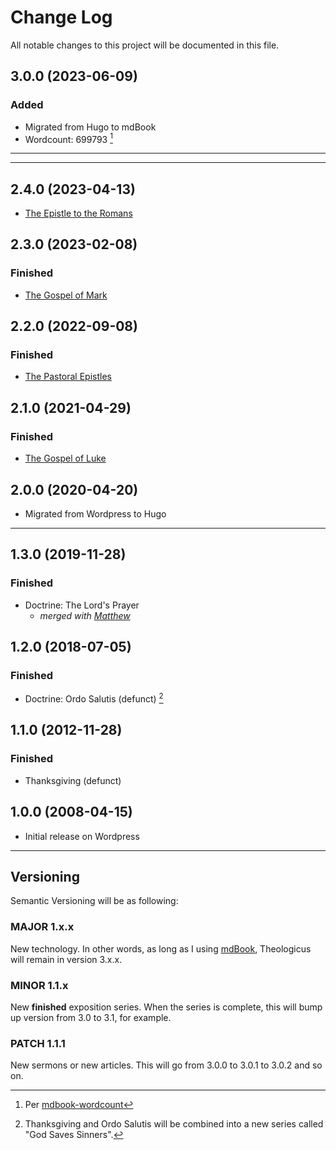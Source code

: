 # Change Log

All notable changes to this project will be documented in this file.

## 3.0.0 (2023-06-09)

### Added

- Migrated from Hugo to mdBook
- Wordcount: 699793 [^wordcount]

<hr style="clear:both;">

---

## 2.4.0 (2023-04-13)

- [The Epistle to the Romans](romans/romans00.md)

## 2.3.0 (2023-02-08)

### Finished

- [The Gospel of Mark](mark/mark00.md)

## 2.2.0 (2022-09-08)

### Finished

- [The Pastoral Epistles](pastorals/0-pastorals.md)

## 2.1.0 (2021-04-29)

### Finished

- [The Gospel of Luke](luke/luke00.md)

## 2.0.0 (2020-04-20)

- Migrated from Wordpress to Hugo

---

## 1.3.0 (2019-11-28)

### Finished

- Doctrine: The Lord's Prayer
  - *merged with [Matthew](matthew/matthew00.md)*

## 1.2.0 (2018-07-05)

### Finished

- Doctrine: Ordo Salutis (defunct) [^1]

## 1.1.0 (2012-11-28)

### Finished

- Thanksgiving (defunct)

## 1.0.0 (2008-04-15)

- Initial release on Wordpress

[^1]: Thanksgiving and Ordo Salutis will be combined into a new series called "God Saves Sinners".

---

## Versioning

Semantic Versioning will be as following:

### MAJOR 1.x.x

New technology. In other words, as long as I using [mdBook](https://github.com/rust-lang/mdBook), Theologicus will remain in version 3.x.x.

### MINOR 1.1.x

New **finished** exposition series. When the series is complete, this will bump up version from 3.0 to 3.1, for example.

### PATCH 1.1.1

New sermons or new articles. This will go from 3.0.0 to 3.0.1 to 3.0.2 and so on.

[^wordcount]: Per [mdbook-wordcount](https://github.com/nomorepanic/mdbook-wordcount)
